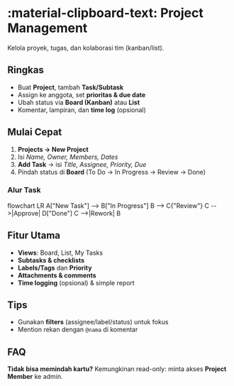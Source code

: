 # :material-clipboard-text: Project Management

Kelola proyek, tugas, dan kolaborasi tim (kanban/list).

## Ringkas
- Buat **Project**, tambah **Task/Subtask**
- Assign ke anggota, set **prioritas & due date**
- Ubah status via **Board (Kanban)** atau **List**
- Komentar, lampiran, dan **time log** (opsional)

## Mulai Cepat
1. **Projects → New Project**
2. Isi *Name, Owner, Members, Dates*
3. **Add Task** → isi *Title, Assignee, Priority, Due*
4. Pindah status di **Board** (To Do → In Progress → Review → Done)

### Alur Task
<div class="mermaid">
flowchart LR
  A["New Task"] --> B["In Progress"]
  B --> C{"Review"}
  C -->|Approve| D["Done"]
  C -->|Rework| B
</div>

## Fitur Utama
- **Views**: Board, List, My Tasks
- **Subtasks & checklists**
- **Labels/Tags** dan **Priority**
- **Attachments & comments**
- **Time logging** (opsional) & simple report

## Tips
- Gunakan **filters** (assignee/label/status) untuk fokus
- Mention rekan dengan `@nama` di komentar

## FAQ
**Tidak bisa memindah kartu?** Kemungkinan read-only: minta akses **Project Member** ke admin.

